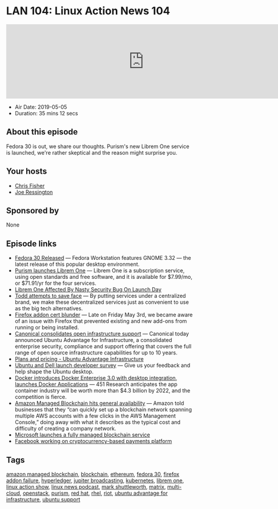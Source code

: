 # LAN 104: Linux Action News 104

<iframe src="https://player.fireside.fm/v2/DAcK9LdX+FD6PjWaU?theme=dark" width="740" height="200" frameborder="0" scrolling="no"></iframe>

* Air Date: 2019-05-05
* Duration: 35 mins 12 secs

## About this episode

Fedora 30 is out, we share our thoughts. Purism's new Librem One service is launched, we're rather skeptical and the reason might surprise you.

## Your hosts
* [Chris Fisher](https://linuxactionnews.com/hosts/chris)
* [Joe Ressington](https://linuxactionnews.com/hosts/joe)

## Sponsored by

None



## Episode links

  * [Fedora 30 Released](https://fedoramagazine.org/announcing-fedora-30/ "Fedora 30 Released") — Fedora Workstation features GNOME 3.32 — the latest release of this popular desktop environment. 
  * [Purism launches Librem One](https://puri.sm/posts/the-new-librem-one-services/ "Purism launches Librem One") — Librem One is a subscription service, using open standards and free software, and it is available for $7.99/mo, or $71.91/yr for the four services. 
  * [Librem One Affected By Nasty Security Bug On Launch Day](https://www.phoronix.com/scan.php?page=news_item&px=Librem-One-Rough-Day "Librem One Affected By Nasty Security Bug On Launch Day")
  * [Todd attempts to save face](https://puri.sm/posts/how-purism-works-upstream-and-gives-back/ "Todd attempts to save face") — By putting services under a centralized brand, we make these decentralized services just as convenient to use as the big tech alternatives. 
  * [Firefox addon cert blunder](https://blog.mozilla.org/addons/2019/05/04/update-regarding-add-ons-in-firefox/ "Firefox addon cert blunder") — Late on Friday May 3rd, we became aware of an issue with Firefox that prevented existing and new add-ons from running or being installed. 
  * [Canonical consolidates open infrastructure support](https://blog.ubuntu.com/2019/04/29/canonical-consolidates-open-infrastructure-support-and-security-offerings "Canonical consolidates open infrastructure support") — Canonical today announced Ubuntu Advantage for Infrastructure, a consolidated enterprise security, compliance and support offering that covers the full range of open source infrastructure capabilities for up to 10 years.
  * [Plans and pricing - Ubuntu Advantage Infrastructure](https://www.ubuntu.com/pricing/infra "Plans and pricing - Ubuntu Advantage Infrastructure")
  * [Ubuntu and Dell launch developer survey](https://docs.google.com/forms/d/e/1FAIpQLSdwF74R6yblUT5XItAxCJEM0okTBzeVoQMwKSNtK8zYTBcn8g/viewform "Ubuntu and Dell launch developer survey") — Give us your feedback and help shape the Ubuntu desktop.
  * [Docker introduces Docker Enterprise 3.0 with desktop integration, launches Docker Applications](https://venturebeat.com/2019/04/30/docker-introduces-docker-enterprise-3-0-with-desktop-integration-launches-docker-applications/ "Docker introduces Docker Enterprise 3.0 with desktop integration, launches Docker Applications") — 451 Research anticipates the app container industry will be worth more than $4.3 billion by 2022, and the competition is fierce.
  * [Amazon Managed Blockchain hits general availability](https://venturebeat.com/2019/04/30/amazon-managed-blockchain-hits-general-availability/ "Amazon Managed Blockchain hits general availability") — Amazon told businesses that they “can quickly set up a blockchain network spanning multiple AWS accounts with a few clicks in the AWS Management Console,” doing away with what it describes as the typical cost and difficulty of creating a company network. 
  * [Microsoft launches a fully managed blockchain service](https://techcrunch.com/2019/05/02/microsoft-launches-a-fully-managed-blockchain-service/ "Microsoft launches a fully managed blockchain service")
  * [Facebook working on cryptocurrency-based payments platform](https://www.marketwatch.com/story/facebook-working-on-cryptocurrency-based-payments-platform-2019-05-02 "Facebook working on cryptocurrency-based payments platform")



## Tags

[amazon managed blockchain](https://linuxactionnews.com/tags/amazon%20managed%20blockchain), [blockchain](https://linuxactionnews.com/tags/blockchain), [ethereum](https://linuxactionnews.com/tags/ethereum), [fedora 30](https://linuxactionnews.com/tags/fedora%2030), [firefox addon failure](https://linuxactionnews.com/tags/firefox%20addon%20failure), [hyperledger](https://linuxactionnews.com/tags/hyperledger), [jupiter broadcasting](https://linuxactionnews.com/tags/jupiter%20broadcasting), [kubernetes](https://linuxactionnews.com/tags/kubernetes), [librem one](https://linuxactionnews.com/tags/librem%20one), [linux action show](https://linuxactionnews.com/tags/linux%20action%20show), [linux news podcast](https://linuxactionnews.com/tags/linux%20news%20podcast), [mark shuttleworth](https://linuxactionnews.com/tags/mark%20shuttleworth), [matrix](https://linuxactionnews.com/tags/matrix), [multi-cloud](https://linuxactionnews.com/tags/multi-cloud), [openstack](https://linuxactionnews.com/tags/openstack), [purism](https://linuxactionnews.com/tags/purism), [red hat](https://linuxactionnews.com/tags/red%20hat), [rhel](https://linuxactionnews.com/tags/rhel), [riot](https://linuxactionnews.com/tags/riot), [ubuntu advantage for infrastructure](https://linuxactionnews.com/tags/ubuntu%20advantage%20for%20infrastructure), [ubuntu support](https://linuxactionnews.com/tags/ubuntu%20support)